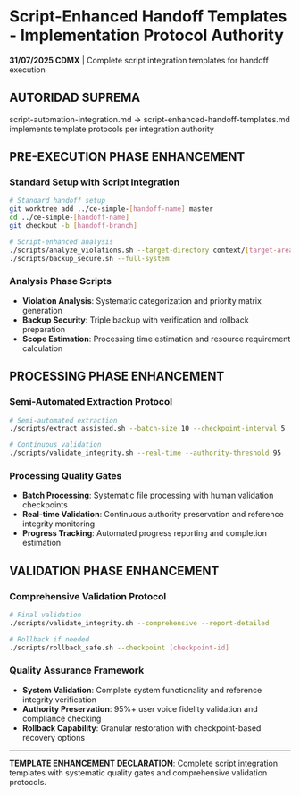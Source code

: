 # Script-Enhanced Handoff Templates - Implementation Protocol Authority

**31/07/2025 CDMX** | Complete script integration templates for handoff execution

## AUTORIDAD SUPREMA  
script-automation-integration.md → script-enhanced-handoff-templates.md implements template protocols per integration authority

## PRE-EXECUTION PHASE ENHANCEMENT

### **Standard Setup with Script Integration**
```bash
# Standard handoff setup
git worktree add ../ce-simple-[handoff-name] master
cd ../ce-simple-[handoff-name]
git checkout -b [handoff-branch]

# Script-enhanced analysis
./scripts/analyze_violations.sh --target-directory context/[target-area]
./scripts/backup_secure.sh --full-system
```

### **Analysis Phase Scripts**
- **Violation Analysis**: Systematic categorization and priority matrix generation
- **Backup Security**: Triple backup with verification and rollback preparation
- **Scope Estimation**: Processing time estimation and resource requirement calculation

## PROCESSING PHASE ENHANCEMENT

### **Semi-Automated Extraction Protocol** 
```bash
# Semi-automated extraction
./scripts/extract_assisted.sh --batch-size 10 --checkpoint-interval 5

# Continuous validation
./scripts/validate_integrity.sh --real-time --authority-threshold 95
```

### **Processing Quality Gates**
- **Batch Processing**: Systematic file processing with human validation checkpoints
- **Real-time Validation**: Continuous authority preservation and reference integrity monitoring
- **Progress Tracking**: Automated progress reporting and completion estimation

## VALIDATION PHASE ENHANCEMENT

### **Comprehensive Validation Protocol**
```bash
# Final validation
./scripts/validate_integrity.sh --comprehensive --report-detailed

# Rollback if needed  
./scripts/rollback_safe.sh --checkpoint [checkpoint-id]
```

### **Quality Assurance Framework**
- **System Validation**: Complete system functionality and reference integrity verification
- **Authority Preservation**: 95%+ user voice fidelity validation and compliance checking
- **Rollback Capability**: Granular restoration with checkpoint-based recovery options

---

**TEMPLATE ENHANCEMENT DECLARATION**: Complete script integration templates with systematic quality gates and comprehensive validation protocols.
